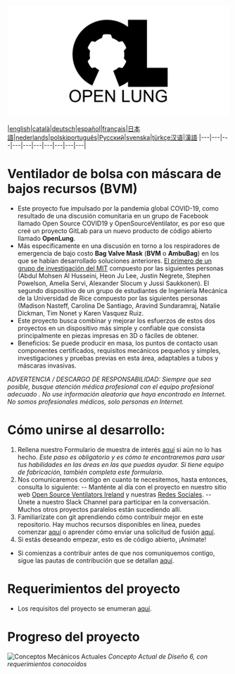 ![Logo](images/OL_BANNER.png)


|[english](README.md)|[català](README-ca.md)|[deutsch](README-de.md)|[español](README-es.md)|[français](README-fr.md)|[日本語](README-ja.md)|[nederlands](README-nl.md)|[polski](README-pl.md)[português](README-pt_BR.md)|[Русский](README-ru.md)|[svenska](README-sv.md)|[türkçe](README-tr.md)[汉语](README-zh-Hans.md)|[漢語](README-zh-Hant.md)
|---|---|---|---|---|---|---|---|---|---|

# Ventilador de bolsa con máscara de bajos recursos (BVM)
- Este proyecto fue impulsado por la pandemia global COVID-19, como resultado de una discusión comunitaria en un grupo de Facebook llamado Open Source COVID19 y OpenSourceVentilator, es por eso que creé un proyecto GitLab para un nuevo producto de código abierto llamado **OpenLung**.
-  Más específicamente en una discusión en torno a los respiradores de emergencia de bajo costo **Bag Valve Mask** (**BVM** o **AmbuBag**) en los que se habían desarrollado soluciones anteriores. [El primero de un grupo de investigación del MIT](https://web.mit.edu/2.75/projects/DMD_2010_Al_Husseini.pdf) compuesto por las siguientes personas (Abdul Mohsen Al Husseini, Heon Ju Lee, Justin Negrete, Stephen Powelson, Amelia Servi, Alexander Slocum y Jussi Saukkonen). El segundo dispositivo de un grupo de estudiantes de Ingeniería Mecánica de la Universidad de Rice compuesto por las siguientes personas (Madison Nasteff, Carolina De Santiago, Aravind Sundaramraj, Natalie Dickman, Tim Nonet y Karen Vasquez Ruiz.
-  Este proyecto busca combinar y mejorar los esfuerzos de estos dos proyectos en un dispositivo más simple y confiable que consista principalmente en piezas impresas en 3D o fáciles de obtener.
-  Beneficios: Se puede producir en masa, los puntos de contacto usan componentes certificados, requisitos mecánicos pequeños y simples, investigaciones y pruebas previas en esta área, adaptables a tubos y máscaras invasivas.

*ADVERTENCIA / DESCARGO DE RESPONSABILIDAD: Siempre que sea posible, busque atención médica profesional con el equipo profesional adecuado . No use información aleatoria que haya encontrado en Internet. No somos profesionales médicos, solo personas en Internet.*

# Cómo unirse al desarrollo:
1. Rellena nuestro Formulario de muestra de interés [aquí](https://opensourceventilator.ie/register) si aún no lo has hecho.
*Este paso es obligatorio y es cómo te encontraremos para usar tus habilidades en las áreas en las que puedas ayudar. Si tiene equipo de fabricación, también completa este formulario.*
2. Nos comunicaremos contigo en cuanto te necesitemos, hasta entonces, consulta lo siguiente:
-- Manténte al día con el proyecto en nuestro sitio web [Open Source Ventilators Ireland](https://opensourceventilator.ie/) y nuestras [Redes Sociales](https://join.slack.com/t/osventilator/shared_invite/zt-cst4dhk7-BFNMz_vyBPthjlBFYV1yWA).
-- Únete a nuestro Slack Channel para participar en la conversación. Muchos otros proyectos paralelos están sucediendo allí.
3. Familiarízate con git aprendiendo cómo contribuir mejor en este repositorio. Hay muchos recursos disponibles en línea, puedes comenzar [aquí](https://www.youtube.com/watch?v=enMumwvLAug) o aprender cómo enviar una solicitud de fusión [aquí](https://docs.gitlab.com/ee/user/project/merge_requests/creating_merge_requests.html).
4. Si estás deseando empezar, esto es de código abierto, ¡Anímate!
* Si comienzas a contribuir antes de que nos comuniquemos contigo, sigue las pautas de contribución que se detallan [aquí](https://gitlab.com/TrevorSmale/OSV-OpenLung/-/blob/master/CONTRIBUTING.md).


# Requerimientos del proyecto
- Los requisitos del proyecto se enumeran [aquí](requirements/design-requirements.md).


# Progreso del proyecto
![Conceptos Mecánicos Actuales](images/CONCEPT_6_MECH.png)
*Concepto Actual de Diseño 6, con requerimientos conocoidos*
